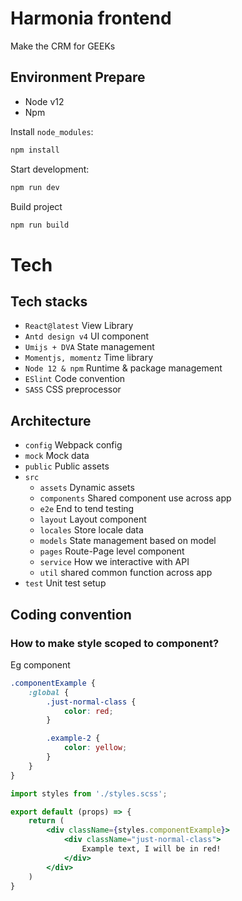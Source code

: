 # Harmonia frontend

Make the CRM for GEEKs

## Environment Prepare

- Node v12
- Npm

Install `node_modules`:

```bash
npm install
```

Start development:

```bash
npm run dev
```

Build project

```bash
npm run build
```

# Tech
## Tech stacks
- `React@latest` View Library
- `Antd design v4` UI component
- `Umijs + DVA` State management
- `Momentjs, momentz` Time library
- `Node 12 & npm` Runtime & package management
- `ESlint` Code convention
- `SASS` CSS preprocessor

## Architecture

- `config` Webpack config
- `mock` Mock data
- `public` Public assets
- `src`
    - `assets` Dynamic assets
    - `components` Shared component use across app
    - `e2e` End to tend testing
    - `layout` Layout component
    - `locales` Store locale data
    - `models` State management based on model
    - `pages` Route-Page level component
    - `service` How we interactive with API
    - `util` shared common function across app
- `test` Unit test setup

## Coding convention
### How to make style scoped to component?
Eg component
```scss
.componentExample {
    :global {
        .just-normal-class {
            color: red;
        }

        .example-2 {
            color: yellow;
        }
    }
}
```

```jsx
import styles from './styles.scss';

export default (props) => {
    return (
        <div className={styles.componentExample}>
            <div className="just-normal-class">
                Example text, I will be in red!
            </div>
        </div>
    )
}